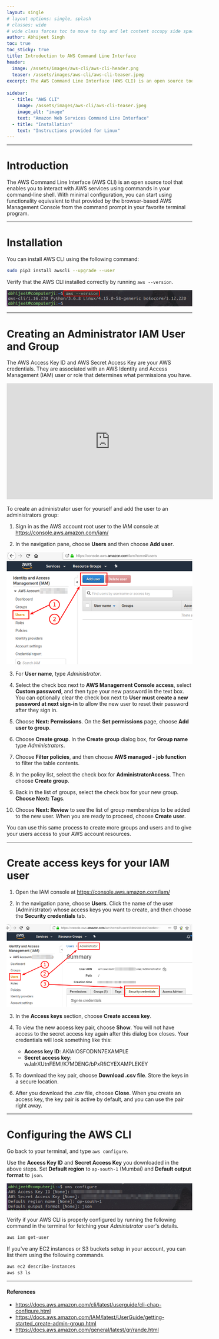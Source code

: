 ```yaml
---
layout: single
# layout options: single, splash
# classes: wide
# wide class forces toc to move to top and let content occupy side space
author: Abhijeet Singh
toc: true
toc_sticky: true
title: Introduction to AWS Command Line Interface
header:
  image: /assets/images/aws-cli/aws-cli-header.png
  teaser: /assets/images/aws-cli/aws-cli-teaser.jpeg
excerpt: The AWS Command Line Interface (AWS CLI) is an open source tool that enables you to interact with AWS services using commands in your command-line shell.

sidebar:
  - title: "AWS CLI"
    image: /assets/images/aws-cli/aws-cli-teaser.jpeg
    image_alt: "image"
    text: "Amazon Web Services Command Line Interface"
  - title: "Installation"
    text: "Instructions provided for Linux"
---
```

<!-- Add post written in markdown below -->

---
# Introduction
The AWS Command Line Interface (AWS CLI) is an open source tool that enables you to interact with AWS services using commands in your command-line shell. With minimal configuration, you can start using functionality equivalent to that provided by the browser-based AWS Management Console from the command prompt in your favorite terminal program.


---
# Installation
You can install AWS CLI using the following command:

```sh
sudo pip3 install awscli --upgrade --user
```

Verify that the AWS CLI installed correctly by running `aws --version`.

![](/assets/images/aws-cli/screen1.png)


---
# Creating an Administrator IAM User and Group
The AWS Access Key ID and AWS Secret Access Key are your AWS credentials. They are associated with an AWS Identity and Access Management (IAM) user or role that determines what permissions you have.

<iframe width="560" height="315" src="https://www.youtube.com/embed/Ul6FW4UANGc" frameborder="0" allow="accelerometer; autoplay; encrypted-media; gyroscope; picture-in-picture" allowfullscreen></iframe>

To create an administrator user for yourself and add the user to an administrators group:

1. Sign in as the AWS account root user to the IAM console at <https://console.aws.amazon.com/iam/>

2. In the navigation pane, choose **Users** and then choose **Add user**.

![](/assets/images/aws-cli/screen2.png)

3. For **User name**, type *Administrator*.

4. Select the check box next to **AWS Management Console access**, select **Custom password**, and then type your new password in the text box. You can optionally clear the check box next to **User must create a new password at next sign-in** to allow the new user to reset their password after they sign in.

5. Choose **Next: Permissions**. On the **Set permissions** page, choose **Add user to group**. 

6. Choose **Create group**. In the **Create group** dialog box, for **Group name** type *Administrators*.

7. Choose **Filter policies**, and then choose **AWS managed - job function** to filter the table contents. 

8. In the policy list, select the check box for **AdministratorAccess**. Then choose **Create group**. 

9. Back in the list of groups, select the check box for your new group. **Choose Next: Tags**.

10. Choose **Next: Review** to see the list of group memberships to be added to the new user. When you are ready to proceed, choose **Create user**.

You can use this same process to create more groups and users and to give your users access to your AWS account resources.


---
# Create access keys for your IAM user
1. Open the IAM console at https://console.aws.amazon.com/iam/

2. In the navigation pane, choose **Users**. Click the name of the user (Administrator) whose access keys you want to create, and then choose the **Security credentials** tab.

![](/assets/images/aws-cli/screen3.png)

3. In the **Access keys** section, choose **Create access key**. 

4. To view the new access key pair, choose **Show**. You will not have access to the secret access key again after this dialog box closes. Your credentials will look something like this:
    - **Access key ID**: AKIAIOSFODNN7EXAMPLE
    - **Secret access key**: wJalrXUtnFEMI/K7MDENG/bPxRfiCYEXAMPLEKEY

5. To download the key pair, choose **Download .csv file**. Store the keys in a secure location.

6. After you download the *.csv* file, choose **Close**. When you create an access key, the key pair is active by default, and you can use the pair right away. 


---
# Configuring the AWS CLI

Go back to your terminal, and type `aws configure`.

Use the **Access Key ID** and **Secret Access Key** you downloaded in the above steps. Set **Default region** to `ap-south-1` (Mumbai) and **Default output format** to `json`.

![](/assets/images/aws-cli/screen4.png)

Verify if your AWS CLI is properly configured by running the following command in the terminal for fetching your *Administrator* user's details.

```sh
aws iam get-user
```

If you've any EC2 instances or S3 buckets setup in your account, you can list them using the following commands.

```sh
aws ec2 describe-instances
aws s3 ls
```


---
#### References
- <https://docs.aws.amazon.com/cli/latest/userguide/cli-chap-configure.html>
- <https://docs.aws.amazon.com/IAM/latest/UserGuide/getting-started_create-admin-group.html>
- <https://docs.aws.amazon.com/general/latest/gr/rande.html>
